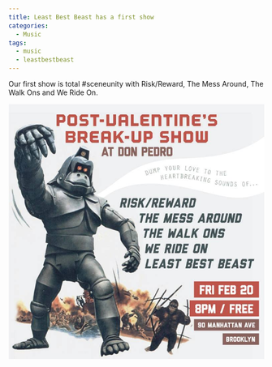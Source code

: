 ```yaml
---
title: Least Best Beast has a first show
categories:
  - Music
tags:
  - music
  - leastbestbeast
---
```


Our first show is total #sceneunity with Risk/Reward, The Mess Around, The Walk Ons and We Ride On.

![Scene Unity!](/images/2015-02-20-poster.jpg)
